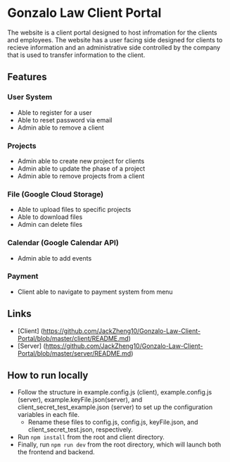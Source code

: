 # Gonzalo Law Client Portal #
The website is a client portal designed to host infromation for the clients and employees. The website has a user facing side designed for clients to recieve information and an administrative side controlled by the company that is used to transfer information to the client.

## Features ##

### User System ###
* Able to register for a user
* Able to reset password via email
* Admin able to remove a client
### Projects ###
* Admin able to create new project for clients
* Admin able to update the phase of a project
* Admin able to remove projects from a client
### File (Google Cloud Storage) ###
* Able to upload files to specific projects
* Able to download files
* Admin can delete files
### Calendar (Google Calendar API) ###
* Admin able to add events 
### Payment ###
* Client able to navigate to payment system from menu

## Links ##
* [Client] (https://github.com/JackZheng10/Gonzalo-Law-Client-Portal/blob/master/client/README.md)
* [Server] (https://github.com/JackZheng10/Gonzalo-Law-Client-Portal/blob/master/server/README.md)

## How to run locally ##
* Follow the structure in example.config.js (client), example.config.js (server), example.keyFile.json(server), and client_secret_test_example.json (server) to set up the configuration variables in each file.<br/>
  * Rename these files to config.js, config.js, keyFile.json, and client_secret_test.json, respectively.<br/>
* Run `npm install` from the root and client directory. <br/>
* Finally, run `npm run dev` from the root directory, which will launch both the frontend and backend.<br/>
